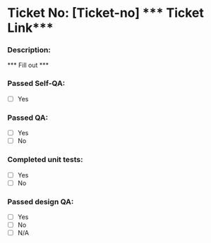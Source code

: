 # Ticket No: [Ticket-no] *** Ticket Link***

### Description:
*** Fill out ***

### Passed Self-QA:
- [ ] Yes

### Passed QA:
- [ ] Yes
- [ ] No

### Completed unit tests:
 - [ ] Yes
 - [ ] No

 ### Passed design QA:
 - [ ] Yes
 - [ ] No
 - [ ] N/A
